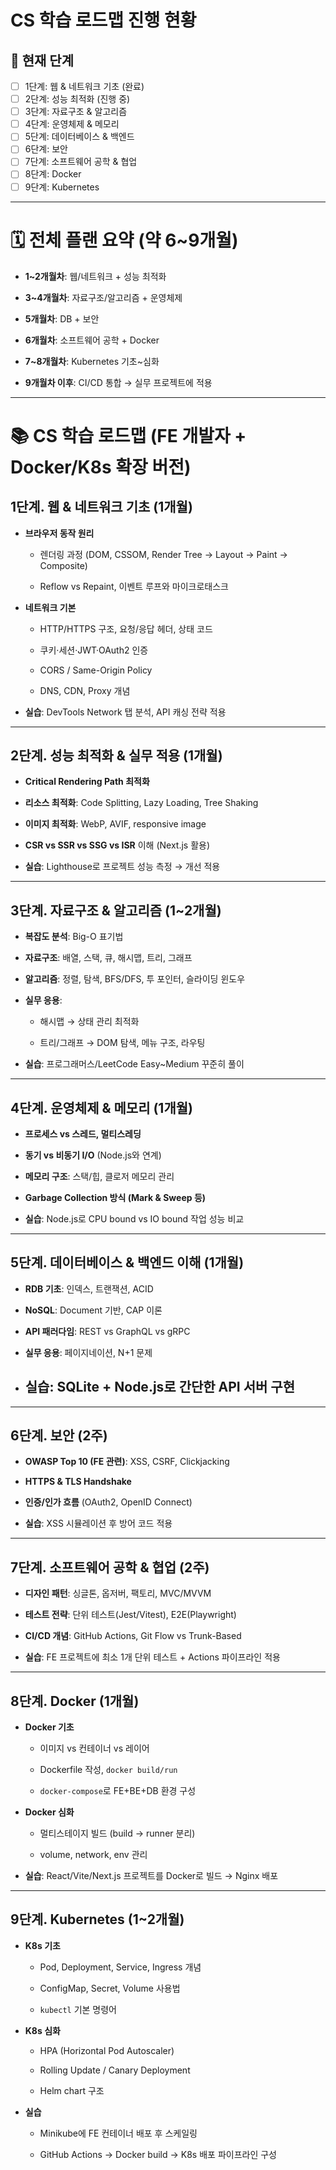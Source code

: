 # CS 학습 로드맵 진행 현황

## 📅 현재 단계

- [ ] 1단계: 웹 & 네트워크 기초 (완료)
- [ ] 2단계: 성능 최적화 (진행 중)
- [ ] 3단계: 자료구조 & 알고리즘
- [ ] 4단계: 운영체제 & 메모리
- [ ] 5단계: 데이터베이스 & 백엔드
- [ ] 6단계: 보안
- [ ] 7단계: 소프트웨어 공학 & 협업
- [ ] 8단계: Docker
- [ ] 9단계: Kubernetes

---

# 🗓️ 전체 플랜 요약 (약 6~9개월)

- **1~2개월차**: 웹/네트워크 + 성능 최적화
    
- **3~4개월차**: 자료구조/알고리즘 + 운영체제
    
- **5개월차**: DB + 보안
    
- **6개월차**: 소프트웨어 공학 + Docker
    
- **7~8개월차**: Kubernetes 기초~심화
    
- **9개월차 이후**: CI/CD 통합 → 실무 프로젝트에 적용

---

# 📚 CS 학습 로드맵 (FE 개발자 + Docker/K8s 확장 버전)

## 1단계. 웹 & 네트워크 기초 (1개월)

- **브라우저 동작 원리**
    
    - 렌더링 과정 (DOM, CSSOM, Render Tree → Layout → Paint → Composite)
        
    - Reflow vs Repaint, 이벤트 루프와 마이크로태스크
        
- **네트워크 기본**
    
    - HTTP/HTTPS 구조, 요청/응답 헤더, 상태 코드
        
    - 쿠키·세션·JWT·OAuth2 인증
        
    - CORS / Same-Origin Policy
        
    - DNS, CDN, Proxy 개념
        
- **실습**: DevTools Network 탭 분석, API 캐싱 전략 적용
    

---

## 2단계. 성능 최적화 & 실무 적용 (1개월)

- **Critical Rendering Path 최적화**
    
- **리소스 최적화**: Code Splitting, Lazy Loading, Tree Shaking
    
- **이미지 최적화**: WebP, AVIF, responsive image
    
- **CSR vs SSR vs SSG vs ISR** 이해 (Next.js 활용)
    
- **실습**: Lighthouse로 프로젝트 성능 측정 → 개선 적용
    

---

## 3단계. 자료구조 & 알고리즘 (1~2개월)

- **복잡도 분석**: Big-O 표기법
    
- **자료구조**: 배열, 스택, 큐, 해시맵, 트리, 그래프
    
- **알고리즘**: 정렬, 탐색, BFS/DFS, 투 포인터, 슬라이딩 윈도우
    
- **실무 응용**:
    
    - 해시맵 → 상태 관리 최적화
        
    - 트리/그래프 → DOM 탐색, 메뉴 구조, 라우팅
        
- **실습**: 프로그래머스/LeetCode Easy~Medium 꾸준히 풀이
    

---

## 4단계. 운영체제 & 메모리 (1개월)

- **프로세스 vs 스레드, 멀티스레딩**
    
- **동기 vs 비동기 I/O** (Node.js와 연계)
    
- **메모리 구조**: 스택/힙, 클로저 메모리 관리
    
- **Garbage Collection 방식 (Mark & Sweep 등)**
    
- **실습**: Node.js로 CPU bound vs IO bound 작업 성능 비교
    

---

## 5단계. 데이터베이스 & 백엔드 이해 (1개월)

- **RDB 기초**: 인덱스, 트랜잭션, ACID
    
- **NoSQL**: Document 기반, CAP 이론
    
- **API 패러다임**: REST vs GraphQL vs gRPC
    
- **실무 응용**: 페이지네이션, N+1 문제
    
- **실습**: SQLite + Node.js로 간단한 API 서버 구현
	-

---

## 6단계. 보안 (2주)

- **OWASP Top 10 (FE 관련)**: XSS, CSRF, Clickjacking
    
- **HTTPS & TLS Handshake**
    
- **인증/인가 흐름** (OAuth2, OpenID Connect)
    
- **실습**: XSS 시뮬레이션 후 방어 코드 적용
    

---

## 7단계. 소프트웨어 공학 & 협업 (2주)

- **디자인 패턴**: 싱글톤, 옵저버, 팩토리, MVC/MVVM
    
- **테스트 전략**: 단위 테스트(Jest/Vitest), E2E(Playwright)
    
- **CI/CD 개념**: GitHub Actions, Git Flow vs Trunk-Based
    
- **실습**: FE 프로젝트에 최소 1개 단위 테스트 + Actions 파이프라인 적용
    

---

## 8단계. Docker (1개월)

- **Docker 기초**
    
    - 이미지 vs 컨테이너 vs 레이어
        
    - Dockerfile 작성, `docker build/run`
        
    - `docker-compose`로 FE+BE+DB 환경 구성
        
- **Docker 심화**
    
    - 멀티스테이지 빌드 (build → runner 분리)
        
    - volume, network, env 관리
        
- **실습**: React/Vite/Next.js 프로젝트를 Docker로 빌드 → Nginx 배포
    

---

## 9단계. Kubernetes (1~2개월)

- **K8s 기초**
    
    - Pod, Deployment, Service, Ingress 개념
        
    - ConfigMap, Secret, Volume 사용법
        
    - `kubectl` 기본 명령어
        
- **K8s 심화**
    
    - HPA (Horizontal Pod Autoscaler)
        
    - Rolling Update / Canary Deployment
        
    - Helm chart 구조
        
- **실습**
    
    - Minikube에 FE 컨테이너 배포 후 스케일링
        
    - GitHub Actions → Docker build → K8s 배포 파이프라인 구성